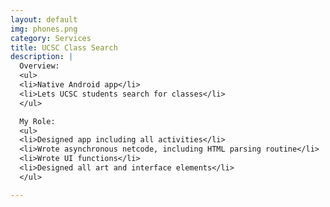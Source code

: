 ```yaml
---
layout: default
img: phones.png
category: Services
title: UCSC Class Search
description: |
  Overview:
  <ul>
  <li>Native Android app</li>
  <li>Lets UCSC students search for classes</li>
  </ul>

  My Role:
  <ul>
  <li>Designed app including all activities</li>
  <li>Wrote asynchronous netcode, including HTML parsing routine</li>
  <li>Wrote UI functions</li>
  <li>Designed all art and interface elements</li>
  </ul>

---
```

